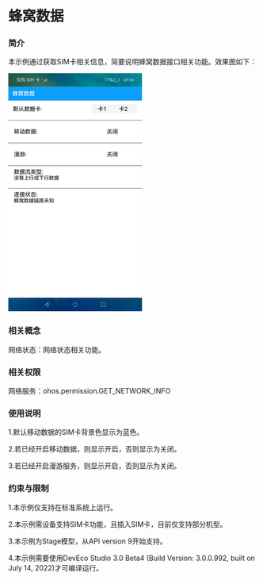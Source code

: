 # 蜂窝数据

### 简介

本示例通过获取SIM卡相关信息，简要说明蜂窝数据接口相关功能。效果图如下：

![](screenshots/device/index.png)

### 相关概念

网络状态：网络状态相关功能。

### 相关权限

网络服务：ohos.permission.GET_NETWORK_INFO

### 使用说明

1.默认移动数据的SIM卡背景色显示为蓝色。

2.若已经开启移动数据，则显示开启，否则显示为关闭。

3.若已经开启漫游服务，则显示开启，否则显示为关闭。

### 约束与限制

1.本示例仅支持在标准系统上运行。

2.本示例需设备支持SIM卡功能，且插入SIM卡，目前仅支持部分机型。

3.本示例为Stage模型，从API version 9开始支持。

4.本示例需要使用DevEco Studio 3.0 Beta4 (Build Version: 3.0.0.992, built on July 14, 2022)才可编译运行。